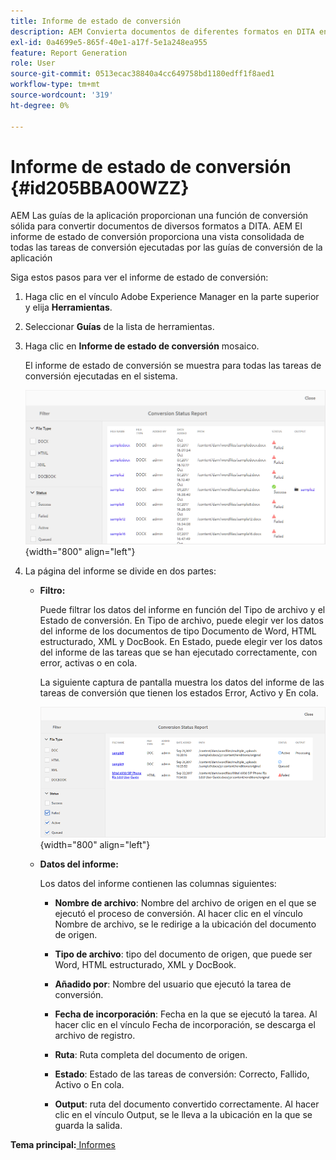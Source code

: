 ```yaml
---
title: Informe de estado de conversión
description: AEM Convierta documentos de diferentes formatos en DITA en las guías de la. Obtenga información sobre cómo añadir filtros y ver un informe de estado de conversión.
exl-id: 0a4699e5-865f-40e1-a17f-5e1a248ea955
feature: Report Generation
role: User
source-git-commit: 0513ecac38840a4cc649758bd1180edff1f8aed1
workflow-type: tm+mt
source-wordcount: '319'
ht-degree: 0%

---
```


# Informe de estado de conversión {#id205BBA00WZZ}

AEM Las guías de la aplicación proporcionan una función de conversión sólida para convertir documentos de diversos formatos a DITA. AEM El informe de estado de conversión proporciona una vista consolidada de todas las tareas de conversión ejecutadas por las guías de conversión de la aplicación

Siga estos pasos para ver el informe de estado de conversión:

1. Haga clic en el vínculo Adobe Experience Manager en la parte superior y elija **Herramientas**.

1. Seleccionar **Guías** de la lista de herramientas.

1. Haga clic en **Informe de estado de conversión** mosaico.

   El informe de estado de conversión se muestra para todas las tareas de conversión ejecutadas en el sistema.

   ![](images/conversion-status-report.png){width="800" align="left"}

1. La página del informe se divide en dos partes:

   - **Filtro:**

     Puede filtrar los datos del informe en función del Tipo de archivo y el Estado de conversión. En Tipo de archivo, puede elegir ver los datos del informe de los documentos de tipo Documento de Word, HTML estructurado, XML y DocBook. En Estado, puede elegir ver los datos del informe de las tareas que se han ejecutado correctamente, con error, activas o en cola.

     La siguiente captura de pantalla muestra los datos del informe de las tareas de conversión que tienen los estados Error, Activo y En cola.

     ![](images/conversion-report-failed-active-queued.png){width="800" align="left"}

   - **Datos del informe:**

     Los datos del informe contienen las columnas siguientes:

      - **Nombre de archivo**: Nombre del archivo de origen en el que se ejecutó el proceso de conversión. Al hacer clic en el vínculo Nombre de archivo, se le redirige a la ubicación del documento de origen.

      - **Tipo de archivo**: tipo del documento de origen, que puede ser Word, HTML estructurado, XML y DocBook.

      - **Añadido por**: Nombre del usuario que ejecutó la tarea de conversión.

      - **Fecha de incorporación**: Fecha en la que se ejecutó la tarea. Al hacer clic en el vínculo Fecha de incorporación, se descarga el archivo de registro.

      - **Ruta**: Ruta completa del documento de origen.

      - **Estado**: Estado de las tareas de conversión: Correcto, Fallido, Activo o En cola.

      - **Output**: ruta del documento convertido correctamente. Al hacer clic en el vínculo Output, se le lleva a la ubicación en la que se guarda la salida.


**Tema principal:**[ Informes](reports-intro.md)
